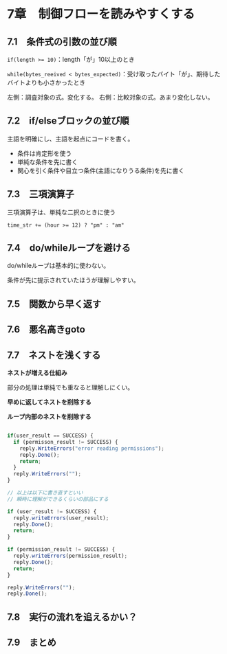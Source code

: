# 7章　制御フローを読みやすくする

## 7.1　条件式の引数の並び順

``if(length >= 10)``：length「が」10以上のとき

``while(bytes_reeived < bytes_expected)``：受け取ったバイト「が」、期待したバイトよりも小さかったとき

左側：調査対象の式。変化する。
右側：比較対象の式。あまり変化しない。

## 7.2　if/elseブロックの並び順

主語を明確にし、主語を起点にコードを書く。

- 条件は肯定形を使う
- 単純な条件を先に書く
- 関心を引く条件や目立つ条件(主語になりうる条件)を先に書く

## 7.3　三項演算子

三項演算子は、単純な二択のときに使う

``time_str += (hour >= 12) ? "pm" : "am"``

## 7.4　do/whileループを避ける

do/whileループは基本的に使わない。

条件が先に提示されていたほうが理解しやすい。

## 7.5　関数から早く返す

## 7.6　悪名高きgoto

## 7.7　ネストを浅くする

**ネストが増える仕組み**

部分の処理は単純でも重なると理解しにくい。

**早めに返してネストを削除する**

**ループ内部のネストを削除する**

```js

if(user_result == SUCCESS) {
  if (permisson_result != SUCCESS) {
    reply.WriteErrors("error reading permissions");
    reply.Done();
    return;
  }
  reply.WriteErrors("");
}

// 以上は以下に書き直すといい
// 瞬時に理解ができるくらいの部品にする

if (user_result != SUCCESS) {
  reply.writeErrors(user_result);
  reply.Done();
  return;
}

if (permission_result != SUCCESS) {
  reply.writeErrors(permission_result);
  reply.Done();
  return;
}

reply.WriteErrors("");
reply.Done();
```

## 7.8　実行の流れを追えるかい？

## 7.9　まとめ